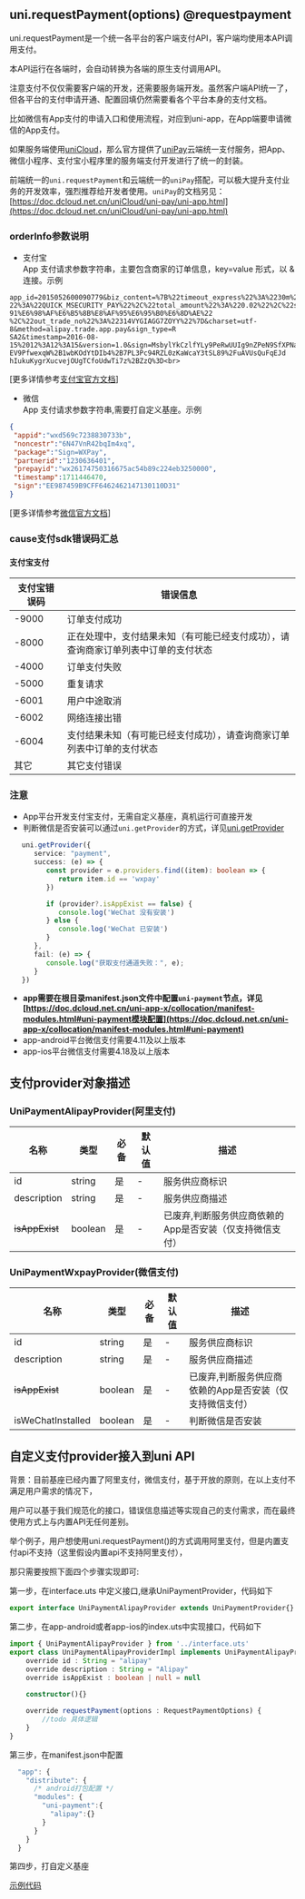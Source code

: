 ## uni.requestPayment(options) @requestpayment

<!-- UTSAPIJSON.requestPayment.description -->

<!-- UTSAPIJSON.requestPayment.compatibility -->

uni.requestPayment是一个统一各平台的客户端支付API，客户端均使用本API调用支付。

本API运行在各端时，会自动转换为各端的原生支付调用API。

注意支付不仅仅需要客户端的开发，还需要服务端开发。虽然客户端API统一了，但各平台的支付申请开通、配置回填仍然需要看各个平台本身的支付文档。

比如微信有App支付的申请入口和使用流程，对应到uni-app，在App端要申请微信的App支付。

如果服务端使用[uniCloud](https://uniapp.dcloud.io/uniCloud/README)，那么官方提供了[uniPay](https://doc.dcloud.net.cn/uniCloud/uni-pay/uni-app.html)云端统一支付服务，把App、微信小程序、支付宝小程序里的服务端支付开发进行了统一的封装。

前端统一的`uni.requestPayment`和云端统一的`uniPay`搭配，可以极大提升支付业务的开发效率，强烈推荐给开发者使用。`uniPay`的文档另见：[https://doc.dcloud.net.cn/uniCloud/uni-pay/uni-app.html](https://doc.dcloud.net.cn/uniCloud/uni-pay/uni-app.html)

<!-- UTSAPIJSON.requestPayment.param -->

### orderInfo参数说明

 - 支付宝\
  App 支付请求参数字符串，主要包含商家的订单信息，key=value 形式，以 & 连接。示例
  ```
  app_id=2015052600090779&biz_content=%7B%22timeout_express%22%3A%2230m%22%2C%22seller_id%22%3A%22%22%2C%22product_code%
  22%3A%22QUICK_MSECURITY_PAY%22%2C%22total_amount%22%3A%220.02%22%2C%22subject%22%3A%221%22%2C%22body%22%3A%22%E6%88%
  91%E6%98%AF%E6%B5%8B%E8%AF%95%E6%95%B0%E6%8D%AE%22
  %2C%22out_trade_no%22%3A%22314VYGIAGG7ZOYY%22%7D&charset=utf-8&method=alipay.trade.app.pay&sign_type=R
  SA2&timestamp=2016-08-15%2012%3A12%3A15&version=1.0&sign=MsbylYkCzlfYLy9PeRwUUIg9nZPeN9SfXPNavUCroGKR5Kqvx0nEnd3eRmKxJuthNUx4ERCXe552
  EV9PfwexqW%2B1wbKOdYtDIb4%2B7PL3Pc94RZL0zKaWcaY3tSL89%2FuAVUsQuFqEJd
  hIukuKygrXucvejOUgTCfoUdwTi7z%2BZzQ%3D<br>
  ```
  [更多详情参考[支付宝官方文档](https://opendocs.alipay.com/open/204/105296?pathHash=22ed0058&ref=api)]
 -  微信\
  App 支付请求参数字符串,需要打自定义基座。示例
  ```json
  {
   "appid":"wxd569c7238830733b",
   "noncestr":"6N47VnR42bqIm4xq",
   "package":"Sign=WXPay",
   "partnerid":"1230636401",
   "prepayid":"wx26174750316675ac54b89c224eb3250000",
   "timestamp":1711446470,
   "sign":"EE987459B9CFF6462462147130110D31"
  }
  ```
  [更多详情参考[微信官方文档]( https://pay.weixin.qq.com/wiki/doc/api/wxa/wxa_api.php?chapter=9_1)]



<!-- UTSAPIJSON.requestPayment.returnValue -->

<!-- UTSAPIJSON.requestPayment.tutorial -->

### cause支付sdk错误码汇总

#### 支付宝支付
| 支付宝错误码 | 错误信息 |
|---|---|
| -9000 | 订单支付成功 |
| -8000 | 正在处理中，支付结果未知（有可能已经支付成功），请查询商家订单列表中订单的支付状态 |
| -4000 | 订单支付失败 |
| -5000 | 重复请求 |
| -6001 | 用户中途取消 |
| -6002 | 网络连接出错 |
| -6004 | 支付结果未知（有可能已经支付成功），请查询商家订单列表中订单的支付状态 |
|  其它  | 其它支付错误 |

### 注意
- App平台开发支付宝支付，无需自定义基座，真机运行可直接开发
- 判断微信是否安装可以通过`uni.getProvider`的方式，详见[uni.getProvider](https://doc.dcloud.net.cn/uni-app-x/api/get-provider.html#getprovider)

```ts
   uni.getProvider({
      service: "payment",
      success: (e) => {
         const provider = e.providers.find((item): boolean => {
            return item.id == 'wxpay'
         })

         if (provider?.isAppExist == false) {
            console.log('WeChat 没有安装')
         } else {
            console.log('WeChat 已安装')
         }
      },
      fail: (e) => {
         console.log("获取支付通道失败：", e);
      }
   })
```

- **app需要在根目录manifest.json文件中配置`uni-payment`节点，详见 [https://doc.dcloud.net.cn/uni-app-x/collocation/manifest-modules.html#uni-payment模块配置](https://doc.dcloud.net.cn/uni-app-x/collocation/manifest-modules.html#uni-payment)**
- app-android平台微信支付需要4.11及以上版本
- app-ios平台微信支付需要4.18及以上版本


<!-- UTSAPIJSON.requestPayment.example -->

<!-- UTSAPIJSON.general_type.name -->

<!-- UTSAPIJSON.general_type.param -->


## 支付provider对象描述

### UniPaymentAlipayProvider(阿里支付)

| 名称           | 类型      | 必备 | 默认值  | 描述                                  |
| -------------- | --------- | ---- | ------ | ------------------------------------- |
| id             | string    | 是   | -      | 服务供应商标识                        |
| description    | string    | 是   | -      | 服务供应商描述                        |
| ~~isAppExist~~      | boolean   | 是   | -      | 已废弃,判断服务供应商依赖的App是否安装（仅支持微信支付） |

### UniPaymentWxpayProvider(微信支付)

| 名称           | 类型      | 必备 | 默认值  | 描述                                  |
| -------------- | --------- | ---- | ------ | ------------------------------------- |
| id             | string    | 是   | -      | 服务供应商标识                        |
| description    | string    | 是   | -      | 服务供应商描述                        |
| ~~isAppExist~~      | boolean   | 是   | -      | 已废弃,判断服务供应商依赖的App是否安装（仅支持微信支付） |
| isWeChatInstalled     | boolean   | 是    | -      | 判断微信是否安装 |



## 自定义支付provider接入到uni API 

背景：目前基座已经内置了阿里支付，微信支付，基于开放的原则，在以上支付不满足用户需求的情况下，

用户可以基于我们规范化的接口，错误信息描述等实现自己的支付需求，而在最终使用方式上与内置API无任何差别。

举个例子，用户想使用uni.requestPayment()的方式调用阿里支付，但是内置支付api不支持（这里假设内置api不支持阿里支付），

那只需要按照下面四个步骤实现即可:

第一步，在interface.uts 中定义接口,继承UniPaymentProvider，代码如下

```ts
export interface UniPaymentAlipayProvider extends UniPaymentProvider{}
```

第二步，在app-android或者app-ios的index.uts中实现接口，代码如下

```ts
import { UniPaymentAlipayProvider } from '../interface.uts'
export class UniPaymentAlipayProviderImpl implements UniPaymentAlipayProvider{
	override id : String = "alipay"
	override description : String = "Alipay"
	override isAppExist : boolean | null = null
	
	constructor(){}

	override requestPayment(options : RequestPaymentOptions) {
		//todo 具体逻辑
	}
}
```

第三步，在manifest.json中配置

```ts
  "app": {
    "distribute": {
      /* android打包配置 */
      "modules": {
        "uni-payment":{
          "alipay":{}
        }
      }
    }
  }
```

第四步，打自定义基座

[示例代码](https://gitcode.net/dcloud/uni-api/-/tree/master/uni_modules/uni-payment-alipay)

